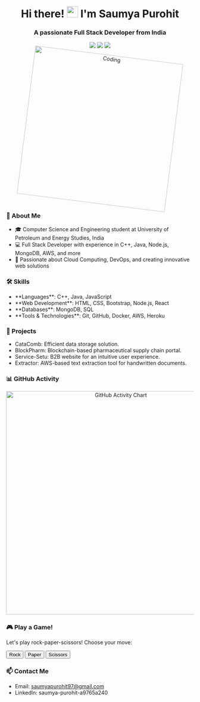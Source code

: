 <!-- Replace with your personal information -->
<h1 align="center">Hi there! <img src="https://raw.githubusercontent.com/MartinHeinz/MartinHeinz/master/wave.gif" width="30px"> I'm Saumya Purohit</h1>

<h3 align="center">A passionate Full Stack Developer from India</h3>

<p align="center">
  <a href="https://www.linkedin.com/in/saumya-purohit-a9765a240/"><img src="https://img.shields.io/badge/-LinkedIn-blue?style=flat-square&logo=Linkedin&logoColor=white&link=https://www.linkedin.com/in/saumya-purohit-a9765a240/"/></a>
  <a href="https://github.com/Saumya-Purohit"><img src="https://img.shields.io/badge/-GitHub-black?style=flat-square&logo=Github&logoColor=white&link=https://github.com/Saumya-Purohit"/></a>
  <a href="https://saumya-purohit.netlify.app/"><img src="https://img.shields.io/badge/-Portfolio-9cf?style=flat-square&link=https://saumya-purohit.netlify.app/"/></a>
</p>

<p align="center">
  <img class="profile-pic" src="https://media.giphy.com/media/ASd0Ukj0y3qMM/giphy.gif" alt="Coding" width="400"/>
</p>

<style>
.profile-pic {
  animation: spin 5s linear infinite;
}

@keyframes spin {
  from { transform: rotate(0deg); }
  to { transform: rotate(360deg); }
}

.skill-item:hover {
  transform: scale(1.1);
  transition: all 0.2s ease-in-out;
}
</style>

### 🌟 About Me
- 🎓 Computer Science and Engineering student at University of Petroleum and Energy Studies, India
- 💻 Full Stack Developer with experience in C++, Java, Node.js, MongoDB, AWS, and more
- 🚀 Passionate about Cloud Computing, DevOps, and creating innovative web solutions

### 🛠️ Skills
<ul>
  <li class="skill-item">**Languages**: C++, Java, JavaScript</li>
  <li class="skill-item">**Web Development**: HTML, CSS, Bootstrap, Node.js, React</li>
  <li class="skill-item">**Databases**: MongoDB, SQL</li>
  <li class="skill-item">**Tools & Technologies**: Git, GitHub, Docker, AWS, Heroku</li>
</ul>

### 💼 Projects
<!-- Add your top repositories with links and descriptions -->
- CataComb: Efficient data storage solution.
- BlockPharm: Blockchain-based pharmaceutical supply chain portal.
- Service-Setu: B2B website for an intuitive user experience.
- Extractor: AWS-based text extraction tool for handwritten documents.

### 📊 GitHub Activity
<!-- Add a dynamically generated commit chart using a service like https://github.com/ashutosh00710/github-readme-activity-graph -->
<p align="center">
  <img src="https://github-readme-activity-graph.vercel.app/graph?username=Saumya-Purohit&theme=xcode" alt="GitHub Activity Chart" width="600"/>
</p>

### 🎮 Play a Game!
<p>Let's play rock-paper-scissors! Choose your move:</p>
<button onclick="play('rock')">Rock</button>
<button onclick="play('paper')">Paper</button>
<button onclick="play('scissors')">Scissors</button>
<p id="result"></p>

<script>
function play(userChoice) {
  const choices = ['rock', 'paper', 'scissors'];
  const computerChoice = choices[Math.floor(Math.random() * choices.length)];
  
  let result;
  
  if (userChoice === computerChoice) {
    result = 'It\'s a tie!';
  } else if (
    (userChoice === 'rock' && computerChoice === 'scissors') ||
    (userChoice === 'paper' && computerChoice === 'rock') ||
    (userChoice === 'scissors' && computerChoice === 'paper')
  ) {
    result = 'You win!';
  } else {
    result = 'You lose!';
  }
  
  document.getElementById('result').innerHTML = `Computer chose ${computerChoice}. ${result}`;
}
</script>

### 📫 Contact Me
- Email: saumyapurohit97@gmail.com
- LinkedIn: saumya-purohit-a9765a240
